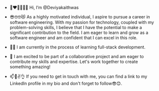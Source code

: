- 👋❤️🤩😊😎😻 Hi, I’m @Deviyakaithwas

- 😎🤓🤓😻 As a highly motivated individual, I aspire to pursue a career in software engineering. With my passion for technology, coupled with my problem-solving skills, I believe that I have the potential to make a significant contribution to the field. I am eager to learn and grow as a software engineer and am confident that I can excel in this role.
  
- 🌱😎 I am currently in the process of learning full-stack development.
  
- 💞️ I am excited to be part of a collaborative project and am eager to contribute my skills and expertise. Let's work together to create something amazing!
  
- 📫🙌✌️👌 If you need to get in touch with me, you can find a link to my LinkedIn profile in my bio and don't forget to follow😎😊.
  
<!---
Deviyakaithwas/Deviyakaithwas is a ✨ special ✨ repository because its `README.md` (this file) appears on your GitHub profile.
You can click the Preview link to take a look at your changes.
--->
